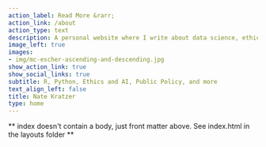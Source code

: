 ```yaml
---
action_label: Read More &rarr;
action_link: /about
action_type: text
description: A personal website where I write about data science, ethics, and public policy.
image_left: true
images:
- img/mc-escher-ascending-and-descending.jpg
show_action_link: true
show_social_links: true
subtitle: R, Python, Ethics and AI, Public Policy, and more
text_align_left: false
title: Nate Kratzer
type: home
---
```


** index doesn't contain a body, just front matter above.
See index.html in the layouts folder **
